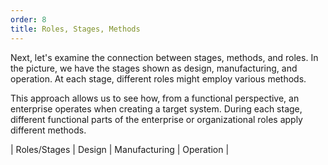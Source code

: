 ```yaml
---
order: 8
title: Roles, Stages, Methods
---
```


Next, let's examine the connection between stages, methods, and roles. In the picture, we have the stages shown as design, manufacturing, and operation. At each stage, different roles might employ various methods.

This approach allows us to see how, from a functional perspective, an enterprise operates when creating a target system. During each stage, different functional parts of the enterprise or organizational roles apply different methods.

| Roles/Stages | Design | Manufacturing | Operation |
